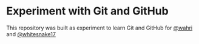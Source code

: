 # Experiment with Git and GitHub
This repository was built as experiment to learn Git and GitHub for [@wahri](https://github.com/wahri) and [@whitesnake17](https://github.com/whitesnake17)